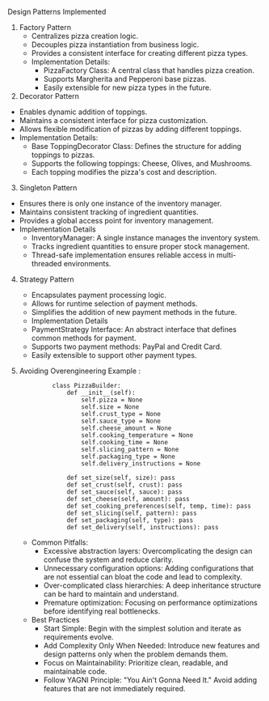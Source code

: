 Design Patterns Implemented
1. Factory Pattern
   - Centralizes pizza creation logic.
   - Decouples pizza instantiation from business logic.
   - Provides a consistent interface for creating different pizza types.
   - Implementation Details:
     - PizzaFactory Class: A central class that handles pizza creation.
     - Supports Margherita and Pepperoni base pizzas.
     - Easily extensible for new pizza types in the future.
2. Decorator Pattern
- Enables dynamic addition of toppings.
- Maintains a consistent interface for pizza customization.
- Allows flexible modification of pizzas by adding different toppings.
- Implementation Details:
    -  Base ToppingDecorator Class: Defines the structure for adding toppings to pizzas.
    -  Supports the following toppings: Cheese, Olives, and Mushrooms.
    -  Each topping modifies the pizza's cost and description.
3. Singleton Pattern
-  Ensures there is only one instance of the inventory manager.
-  Maintains consistent tracking of ingredient quantities.
-  Provides a global access point for inventory management.
-  Implementation Details
     - InventoryManager: A single instance manages the inventory system.
     - Tracks ingredient quantities to ensure proper stock management.
     - Thread-safe implementation ensures reliable access in multi-threaded environments.
4. Strategy Pattern
   - Encapsulates payment processing logic.
   - Allows for runtime selection of payment methods.
   - Simplifies the addition of new payment methods in the future.
   - Implementation Details
   - PaymentStrategy Interface: An abstract interface that defines common methods for payment.
   - Supports two payment methods: PayPal and Credit Card.
   - Easily extensible to support other payment types.
5. Avoiding Overengineering
  Example :
                          
                class PizzaBuilder:
                    def __init__(self):
                        self.pizza = None
                        self.size = None
                        self.crust_type = None
                        self.sauce_type = None
                        self.cheese_amount = None
                        self.cooking_temperature = None
                        self.cooking_time = None
                        self.slicing_pattern = None
                        self.packaging_type = None
                        self.delivery_instructions = None
                
                    def set_size(self, size): pass
                    def set_crust(self, crust): pass
                    def set_sauce(self, sauce): pass
                    def set_cheese(self, amount): pass
                    def set_cooking_preferences(self, temp, time): pass
                    def set_slicing(self, pattern): pass
                    def set_packaging(self, type): pass
                    def set_delivery(self, instructions): pass
   - Common Pitfalls:
       - Excessive abstraction layers: Overcomplicating the design can confuse the system and reduce clarity.
       - Unnecessary configuration options: Adding configurations that are not essential can bloat the code and lead to complexity.
       - Over-complicated class hierarchies: A deep inheritance structure can be hard to maintain and understand.
       - Premature optimization: Focusing on performance optimizations before identifying real bottlenecks.
   - Best Practices
       - Start Simple: Begin with the simplest solution and iterate as requirements evolve.
       - Add Complexity Only When Needed: Introduce new features and design patterns only when the problem demands them.
       - Focus on Maintainability: Prioritize clean, readable, and maintainable code.
       - Follow YAGNI Principle: "You Ain't Gonna Need It." Avoid adding features that are not immediately required.
